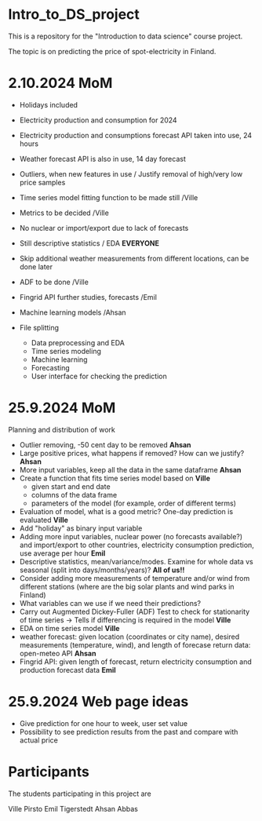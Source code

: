 # Intro_to_DS_project
This is a repository for the "Introduction to data science" course project.

The topic is on predicting the price of spot-electricity in Finland.

# 2.10.2024 MoM
- Holidays included
- Electricity production and consumption for 2024
- Electricity production and consumptions forecast API taken into use, 24 hours
- Weather forecast API is also in use, 14 day forecast

- Outliers, when new features in use / Justify removal of high/very low price samples
- Time series model fitting function to be made still /Ville
- Metrics to be decided /Ville
- No nuclear or import/export due to lack of forecasts
- Still descriptive statistics / EDA **EVERYONE**
- Skip additional weather measurements from different locations, can be done later
- ADF to be done /Ville

- Fingrid API further studies, forecasts /Emil

- Machine learning models /Ahsan
- File splitting
    - Data preprocessing and EDA 
    - Time series modeling
    - Machine learning
    - Forecasting
    - User interface for checking the prediction

# 25.9.2024 MoM
Planning and distribution of work
- Outlier removing, -50 cent day to be removed **Ahsan**
- Large positive prices, what happens if removed? How can we justify? **Ahsan**
- More input variables, keep all the data in the same dataframe **Ahsan**
- Create a function that fits time series model based on **Ville**
  - given start and end date
  - columns of the data frame
  - parameters of the model (for example, order of different terms)
- Evaluation of model, what is a good metric? One-day prediction is evaluated **Ville**
- Add "holiday" as binary input variable
- Adding more input variables, nuclear power (no forecasts available?) and import/export to other countries, electricity consumption prediction, use average per hour **Emil**
- Descriptive statistics, mean/variance/modes. Examine for whole data vs seasonal (split into days/months/years)? **All of us!!**
- Consider adding more measurements of temperature and/or wind from different stations (where are the big solar plants and wind parks in Finland)
- What variables can we use if we need their predictions?
- Carry out Augmented Dickey-Fuller (ADF) Test to check for stationarity of time series -> Tells if differencing is required in the model **Ville**
- EDA on time series model **Ville**
- weather forecast: given location (coordinates or city name), desired measurements (temperature, wind), and length of forecase return data: open-meteo API **Ahsan**
- Fingrid API: given length of forecast, return electricity consumption and production forecast data **Emil**

# 25.9.2024 Web page ideas
- Give prediction for one hour to week, user set value
- Possibility to see prediction results from the past and compare with actual price

# Participants
The students participating in this project are

Ville Pirsto
Emil Tigerstedt
Ahsan Abbas
